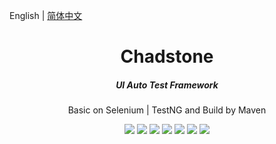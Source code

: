 English | [简体中文](./README.md)

<h1 align="center">Chadstone</h1>

<h5 align="center">UI Auto Test Framework</h5>
<p align="center">Basic on Selenium | TestNG and Build by Maven</p>

<p align="center">
  <a href="https://github.com/Jia-Jingnan/Chadstone"><img src="https://img.shields.io/badge/chadstone-1.1.0-brightgreen.svg"></a>
  <a><img src="https://img.shields.io/badge/env-Maven|TestNG|Selenium-lightgrey.svg"></a>
  <a><img src="https://img.shields.io/badge/language-Java-red.svg"></a>
  <a><img src="https://img.shields.io/badge/ide-IntelliJ IDEA-yellow.svg"></a>
  <a><img src="https://img.shields.io/badge/vcs-Git-orange.svg"></a>
  <a><img src="https://img.shields.io/badge/ci|cd-Jenkins-yellowgreen.svg"></a>
  <a><img src="https://img.shields.io/badge/license-MIT-blue.svg"></a>
</p>
